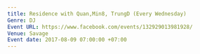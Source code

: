 ```yaml
---
title: Residence with Quan,Min8, TrungD (Every Wednesday)
Genre: DJ
Event URL: https://www.facebook.com/events/132929013981928/
Venue: Savage
Event date: 2017-08-09 07:00:00 +07:00
---
```


